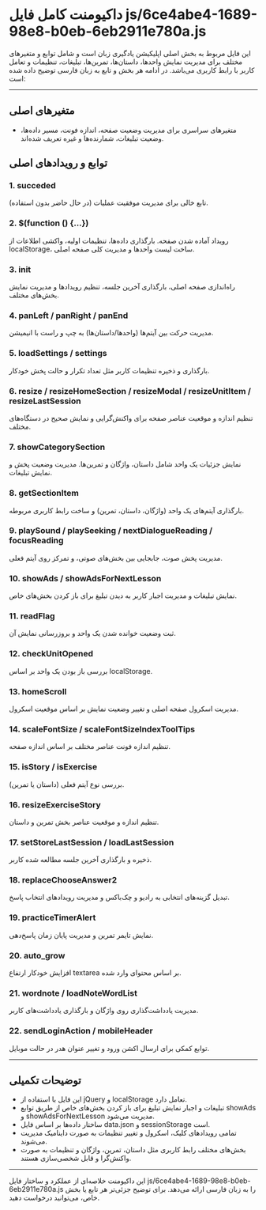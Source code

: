 # داکیومنت کامل فایل js/6ce4abe4-1689-98e8-b0eb-6eb2911e780a.js

این فایل مربوط به بخش اصلی اپلیکیشن یادگیری زبان است و شامل توابع و متغیرهای مختلف برای مدیریت نمایش واحدها، داستان‌ها، تمرین‌ها، تبلیغات، تنظیمات و تعامل کاربر با رابط کاربری می‌باشد. در ادامه هر بخش و تابع به زبان فارسی توضیح داده شده است:

---

## متغیرهای اصلی
- متغیرهای سراسری برای مدیریت وضعیت صفحه، اندازه فونت، مسیر داده‌ها، وضعیت تبلیغات، شمارنده‌ها و غیره تعریف شده‌اند.

## توابع و رویدادهای اصلی

### 1. succeded
تابع خالی برای مدیریت موفقیت عملیات (در حال حاضر بدون استفاده).

### 2. $(function () {...})
رویداد آماده شدن صفحه. بارگذاری داده‌ها، تنظیمات اولیه، واکشی اطلاعات از localStorage، ساخت لیست واحدها و مدیریت کلی صفحه اصلی.

### 3. init
راه‌اندازی صفحه اصلی، بارگذاری آخرین جلسه، تنظیم رویدادها و مدیریت نمایش بخش‌های مختلف.

### 4. panLeft / panRight / panEnd
مدیریت حرکت بین آیتم‌ها (واحدها/داستان‌ها) به چپ و راست با انیمیشن.

### 5. loadSettings / settings
بارگذاری و ذخیره تنظیمات کاربر مثل تعداد تکرار و حالت پخش خودکار.

### 6. resize / resizeHomeSection / resizeModal / resizeUnitItem / resizeLastSession
تنظیم اندازه و موقعیت عناصر صفحه برای واکنش‌گرایی و نمایش صحیح در دستگاه‌های مختلف.

### 7. showCategorySection
نمایش جزئیات یک واحد شامل داستان، واژگان و تمرین‌ها. مدیریت وضعیت پخش و نمایش تبلیغات.

### 8. getSectionItem
بارگذاری آیتم‌های یک واحد (واژگان، داستان، تمرین) و ساخت رابط کاربری مربوطه.

### 9. playSound / playSeeking / nextDialogueReading / focusReading
مدیریت پخش صوت، جابجایی بین بخش‌های صوتی، و تمرکز روی آیتم فعلی.

### 10. showAds / showAdsForNextLesson
نمایش تبلیغات و مدیریت اجبار کاربر به دیدن تبلیغ برای باز کردن بخش‌های خاص.

### 11. readFlag
ثبت وضعیت خوانده شدن یک واحد و بروزرسانی نمایش آن.

### 12. checkUnitOpened
بررسی باز بودن یک واحد بر اساس localStorage.

### 13. homeScroll
مدیریت اسکرول صفحه اصلی و تغییر وضعیت نمایش بر اساس موقعیت اسکرول.

### 14. scaleFontSize / scaleFontSizeIndexToolTips
تنظیم اندازه فونت عناصر مختلف بر اساس اندازه صفحه.

### 15. isStory / isExercise
بررسی نوع آیتم فعلی (داستان یا تمرین).

### 16. resizeExerciseStory
تنظیم اندازه و موقعیت عناصر بخش تمرین و داستان.

### 17. setStoreLastSession / loadLastSession
ذخیره و بارگذاری آخرین جلسه مطالعه شده کاربر.

### 18. replaceChooseAnswer2
تبدیل گزینه‌های انتخابی به رادیو و چک‌باکس و مدیریت رویدادهای انتخاب پاسخ.

### 19. practiceTimerAlert
نمایش تایمر تمرین و مدیریت پایان زمان پاسخ‌دهی.

### 20. auto_grow
افزایش خودکار ارتفاع textarea بر اساس محتوای وارد شده.

### 21. wordnote / loadNoteWordList
مدیریت یادداشت‌گذاری روی واژگان و بارگذاری یادداشت‌های کاربر.

### 22. sendLoginAction / mobileHeader
توابع کمکی برای ارسال اکشن ورود و تغییر عنوان هدر در حالت موبایل.

---

## توضیحات تکمیلی
- این فایل با استفاده از jQuery و localStorage تعامل دارد.
- تبلیغات و اجبار نمایش تبلیغ برای باز کردن بخش‌های خاص از طریق توابع showAds و showAdsForNextLesson مدیریت می‌شود.
- ساختار داده‌ها بر اساس فایل data.json و sessionStorage است.
- تمامی رویدادهای کلیک، اسکرول و تغییر تنظیمات به صورت داینامیک مدیریت می‌شوند.
- بخش‌های مختلف رابط کاربری مثل داستان، تمرین، واژگان و تنظیمات به صورت واکنش‌گرا و قابل شخصی‌سازی هستند.

---

این داکیومنت خلاصه‌ای از عملکرد و ساختار فایل js/6ce4abe4-1689-98e8-b0eb-6eb2911e780a.js را به زبان فارسی ارائه می‌دهد. برای توضیح جزئی‌تر هر تابع یا بخش خاص، می‌توانید درخواست دهید.
